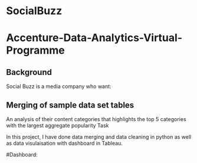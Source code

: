 # SocialBuzz
# Accenture-Data-Analytics-Virtual-Programme

## Background

Social Buzz is a media company who want:

## Merging of sample data set tables
An analysis of their content categories that highlights the top 5 categories with the largest aggregate popularity
Task

In this project, I have done data merging and data cleaning in python as well as data visulaisation with dashboard in Tableau.

#Dashboard:

